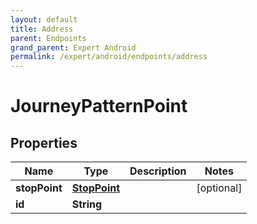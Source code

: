 ```yaml
---
layout: default
title: Address
parent: Endpoints
grand_parent: Expert Android
permalink: /expert/android/endpoints/address
---
```


# JourneyPatternPoint

## Properties
Name | Type | Description | Notes
------------ | ------------- | ------------- | -------------
**stopPoint** | [**StopPoint**](StopPoint.md) |  |  [optional]
**id** | **String** |  | 



